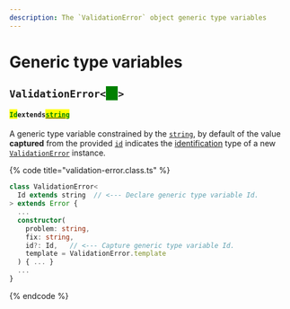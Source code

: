 ```yaml
---
description: The `ValidationError` object generic type variables
---
```


# Generic type variables

## `ValidationError<`<mark style="color:green;background-color:green;">`Id`</mark>`>`

#### <mark style="color:green;">`Id`</mark>`extends`[<mark style="color:green;">`string`</mark>](https://www.typescriptlang.org/docs/handbook/basic-types.html#string)

​A generic type variable constrained by the [`string`](https://developer.mozilla.org/en-US/docs/Web/JavaScript/Reference/Global\_Objects/String), by default of the value **captured** from the provided [`id`](constructor.md#id-id) indicates the [identification](../getting-started/basic-concepts.md#unique-identification) type of a new [`ValidationError`](broken-reference) instance.

{% code title="validation-error.class.ts" %}
```typescript
class ValidationError<
  Id extends string  // <--- Declare generic type variable Id.
> extends Error {
  ...
  constructor(
    problem: string,
    fix: string,
    id?: Id,   // <--- Capture generic type variable Id.
    template = ValidationError.template
  ) { ... }
  ...
}
```
{% endcode %}
